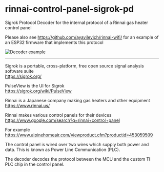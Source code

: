 # rinnai-control-panel-sigrok-pd

Sigrok Protocol Decoder for the internal protocol of a Rinnai gas heater control panel

Please also see https://github.com/ayavilevich/rinnai-wifi/ for an example of an ESP32 firmware that implements this protocol

![Decoder example](https://blog.yavilevich.com/wp-content/uploads/2020/08/Capture-packets-with-decoder.png "Decoder example")


-------
Sigrok is a portable, cross-platform, free open source signal analysis software suite  
https://sigrok.org/

PulseView is the UI for Sigrok  
https://sigrok.org/wiki/PulseView

Rinnai is a Japanese company making gas heaters and other equipment  
https://www.rinnai.us/

Rinnai makes various control panels for their devices  
https://www.google.com/search?q=rinnai+control+panel

For example  
https://www.alpinehomeair.com/viewproduct.cfm?productid=453059509

The control panel is wired over two wires which supply both power and data. This is known as Power Line Communication (PLC).

The decoder decodes the protocol between the MCU and the custom TI PLC chip in the control panel.
